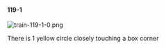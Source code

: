 #### 119-1
![train-119-1-0.png](https://github.com/lil-lab/nlvr/raw/master/nlvr/train/images/72/train-119-1-0.png "train-119-1-0.png")

There is 1 yellow circle closely touching a box corner